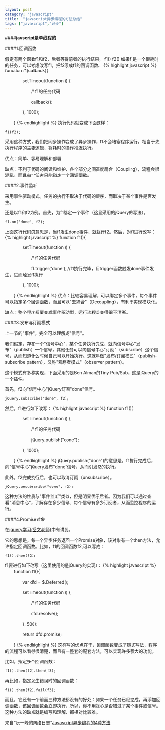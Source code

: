 ```yaml
---
layout: post
category: "javascript"
title:  "javascript异步编程的方法总结"
tags: ["javascript","异步"]
---
```


####**javscript是单线程的**

####1.回调函数

假定有两个函数f1和f2，后者等待前者的执行结果。
	f1()
	f2()
如果f1是一个很耗时的任务，可以考虑改写f1，把f2写成f1的回调函数。
{% highlight javascript %}
	function f1(callback){

　　　　setTimeout(function () {

　　　　　　// f1的任务代码

　　　　　　callback();

　　　　}, 1000);

　　}
{% endhighlight %}
执行代码就变成下面这样：

	f1(f2);

采用这种方式，我们把同步操作变成了异步操作，f1不会堵塞程序运行，相当于先执行程序的主要逻辑，将耗时的操作推迟执行。

优点：简单、容易理解和部署

缺点：不利于代码的阅读和维护，各个部分之间高度耦合（Coupling），流程会很混乱，而且每个任务只能指定一个回调函数。


####2.事件监听

采用事件驱动模式。任务的执行不取决于代码的顺序，而取决于某个事件是否发生。

还是以f1和f2为例。首先，为f1绑定一个事件（这里采用的jQuery的写法）。

	f1.on('done', f2);

上面这行代码的意思是，当f1发生done事件，就执行f2。然后，对f1进行改写：
{% highlight javascript %}
	function f1(){

　　　　setTimeout(function () {

　　　　　　// f1的任务代码

　　　　　　f1.trigger('done'); //f1执行完毕，用trigger函数触发done事件发生，进而触发f1执行

　　　　}, 1000);

　　}
{% endhighlight %}
优点：比较容易理解，可以绑定多个事件，每个事件可以指定多个回调函数，而且可以"去耦合"（Decoupling），有利于实现模块化。

缺点：整个程序都要变成事件驱动型，运行流程会变得很不清晰。

####3.发布与订阅模式

上一节的"事件"，完全可以理解成"信号"。

我们假定，存在一个"信号中心"，某个任务执行完成，就向信号中心"发布"（publish）一个信号，其他任务可以向信号中心"订阅"（subscribe）这个信号，从而知道什么时候自己可以开始执行。这就叫做"发布/订阅模式"（publish-subscribe pattern），又称"观察者模式"（observer pattern）。

这个模式有多种实现，下面采用的是Ben Alman的Tiny Pub/Sub，这是jQuery的一个插件。

首先，f2向"信号中心"jQuery订阅"done"信号。

	jQuery.subscribe("done", f2);

然后，f1进行如下改写：
{% highlight javascript %}
	function f1(){

　　　　setTimeout(function () {

　　　　　　// f1的任务代码

　　　　　　jQuery.publish("done");

　　　　}, 1000);

　　}
{% endhighlight %}
jQuery.publish("done")的意思是，f1执行完成后，向"信号中心"jQuery发布"done"信号，从而引发f2的执行。

此外，f2完成执行后，也可以取消订阅（unsubscribe）。

	jQuery.unsubscribe("done", f2);

这种方法的性质与"事件监听"类似，但是明显优于后者。因为我们可以通过查看"消息中心"，了解存在多少信号、每个信号有多少订阅者，从而监控程序的运行。

####4.Promise对象

在[jquery学习(岳文老师)](http://xunyunyun.github.io/blog/jquery-360-study.html)中有讲到。

它的思想是，每一个异步任务返回一个Promise对象，该对象有一个then方法，允许指定回调函数。比如，f1的回调函数f2,可以写成：

	f1().then(f2);

f1要进行如下改写（这里使用的是jQuery的实现）：
{% highlight javascript %}
　　function f1(){

　　　　var dfd = $.Deferred();

　　　　setTimeout(function () {

　　　　　　// f1的任务代码

　　　　　　dfd.resolve();

　　　　}, 500);

　　　　return dfd.promise;

　　}
{% endhighlight %}
这样写的优点在于，回调函数变成了链式写法，程序的流程可以看得很清楚，而且有一整套的配套方法，可以实现许多强大的功能。

比如，指定多个回调函数：

	f1().then(f2).then(f3);

再比如，指定发生错误时的回调函数：

	f1().then(f2).fail(f3);

而且，它还有一个前面三种方法都没有的好处：如果一个任务已经完成，再添加回调函数，该回调函数会立即执行。所以，你不用担心是否错过了某个事件或信号。这种方法的缺点就是编写和理解，都相对比较难。


来自“阮一峰的网络日志”[Javascript异步编程的4种方法](http://www.ruanyifeng.com/blog/2012/12/asynchronous%EF%BC%BFjavascript.html)